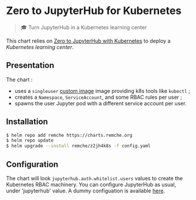 # Zero to JupyterHub for Kubernetes

> :mortar_board: Turn JupyterHub in a Kubernetes learning center

This chart relies on [Zero to JupyterHub with Kubernetes](https://github.com/jupyterhub/zero-to-jupyterhub-k8s) to deploy a *Kubernetes learning center*.

## Presentation

The chart : 
* uses a `singleuser` [custom image](https://github.com/remche/k8s-notebook) image providing k8s tools like `kubectl` ;
* creates a `Namespace`, `ServiceAccount`, and some RBAC rules per user ;
* spawns the user Jupyter pod with a different service account per user.

## Installation

```bash
$ helm repo add remche https://charts.remche.org
$ helm repo update
$ helm upgrade --install remche/z2jh4k8s -f config.yaml
```

## Configuration

The chart will look `jupyterhub.auth.whitelist.users` values to create the Kubernetes RBAC machinery. You can configure JupyterHub as usual, under 'jupyterhub' value. A dummy configuation is available [here](https://gist.github.com/remche/fe98047c31adbe34d10b41c2bd20d0d0).
